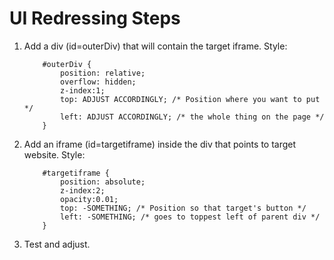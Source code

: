 # UI Redressing Steps

1. Add a div (id=outerDiv) that will contain the target iframe. Style:

	```
		#outerDiv {
			position: relative;
			overflow: hidden;
			z-index:1;
			top: ADJUST ACCORDINGLY; /* Position where you want to put */
			left: ADJUST ACCORDINGLY; /* the whole thing on the page */
		}
	```
2. Add an iframe (id=targetiframe) inside the div that points to target website. Style:
	```
		#targetiframe {
			position: absolute;
			z-index:2;
			opacity:0.01;
			top: -SOMETHING; /* Position so that target's button */
			left: -SOMETHING; /* goes to toppest left of parent div */
		}
	```
3. Test and adjust.

	
	

